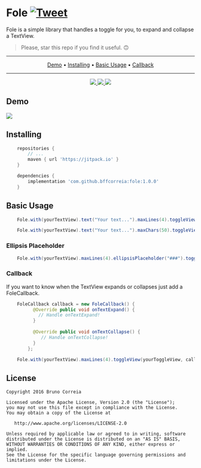 # Fole [![Tweet](https://img.shields.io/twitter/url/http/shields.io.svg?style=social)](https://twitter.com/intent/tweet?text=Check%20Fole!&url=https%3A%2F%2Fgithub.com%2Fbffcorreia%2Ffole&via=bffcorreia&hashtags=android,androiddev,opensource)

Fole is a simple library that handles a toggle for you, to expand and collapse a TextView.

> Please, star this repo if you find it useful. 🙃

-------
<p align="center">
    <a href="#demo">Demo</a> &bull;
    <a href="#installing">Installing</a> &bull;
    <a href="#basic-usage">Basic Usage</a> &bull;
    <a href="#Callback">Callback</a>
</p>

-------

<p align="center">
  <a href="https://jitpack.io/#bffcorreia/fole">
    <img src="https://jitpack.io/v/bffcorreia/fole.svg">
  </a>
  <a href="https://circleci.com/gh/bffcorreia/fole/tree/master">
      <img src="https://circleci.com/gh/bffcorreia/fole/tree/master.svg?style=svg">
    </a>
  <a href="https://github.com/bffcorreia/fole/blob/master/LICENSE.txt">
    <img src="https://img.shields.io/github/license/bffcorreia/fole.svg">
  </a>
</p>

## Demo
<p>
   <img src="https://raw.githubusercontent.com/bffcorreia/fole/master/fole-sample.gif"/>
</p>

## Installing

``` groovy
    repositories {
        // ...
        maven { url 'https://jitpack.io' }
    }

    dependencies {
        implementation 'com.github.bffcorreia:fole:1.0.0'
    }
```

## Basic Usage

``` java
    Fole.with(yourTextView).text("Your text...").maxLines(4).toggleView(yourToggleView);
```

``` java
    Fole.with(yourTextView).text("Your text...").maxChars(50).toggleView(yourToggleView);
```

### Ellipsis Placeholder

``` java
    Fole.with(yourTextView).maxLines(4).ellipsisPlaceholder("###").toggleView(yourToggleView);
```

### Callback

If you want to know when the TextView expands or collapses just add a FoleCallback.

``` java
    FoleCallback callback = new FoleCallback() {
          @Override public void onTextExpand() {
            // Handle onTextExpand!
          }
    
          @Override public void onTextCollapse() {
             // Handle onTextCollapse!
          }
        };
```

``` java
    Fole.with(yourTextView).maxLines(4).toggleView(yourToggleView, callback);
```

## License

    Copyright 2016 Bruno Correia

    Licensed under the Apache License, Version 2.0 (the "License");
    you may not use this file except in compliance with the License.
    You may obtain a copy of the License at

       http://www.apache.org/licenses/LICENSE-2.0

    Unless required by applicable law or agreed to in writing, software
    distributed under the License is distributed on an "AS IS" BASIS,
    WITHOUT WARRANTIES OR CONDITIONS OF ANY KIND, either express or implied.
    See the License for the specific language governing permissions and
    limitations under the License.
